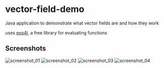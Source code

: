 # vector-field-demo
Java application to demonstrate what vector fields are and how they work

uses [exp4j](http://projects.congrace.de/exp4j/download.html), a free library for evaluating functions

## Screenshots
![screenshot_01](https://raw.githubusercontent.com/shrucis1/vector-field-demo/master/screenshots/screenshot_01.png)
![screenshot_02](https://raw.githubusercontent.com/shrucis1/vector-field-demo/master/screenshots/screenshot_02.png)
![screenshot_03](https://raw.githubusercontent.com/shrucis1/vector-field-demo/master/screenshots/screenshot_03.png)
![screenshot_04](https://raw.githubusercontent.com/shrucis1/vector-field-demo/master/screenshots/screenshot_04.png)

